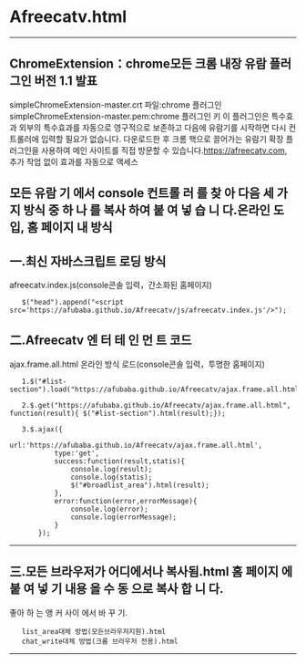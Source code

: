 # Afreecatv.html

------------------------------------------------------------------------------------------------------------------------
ChromeExtension：chrome모든 크롬 내장 유람 플러그인 버전 1.1 발표
--
simpleChromeExtension-master.crt 파일:chrome 플러그인
simpleChromeExtension-master.pem:chrome 플러그인 키
이 플러그인은 특수효과 외부의 특수효과를 자동으로 영구적으로 보존하고 다음에 유람기를 시작하면 다시 컨트롤러에 입력할 필요가 없습니다. 다운로드한 후 크롬 핵으로 끌어가는 유람기 확장 플러그인을 사용하여 메인 사이트를 직접 방문할 수 있습니다.https://afreecatv.com, 추가 작업 없이 효과를 자동으로 액세스


모든 유람 기 에서 console 컨트롤 러 를 찾 아 다음 세 가지 방식 중 하 나 를 복사 하여 붙 여 넣 습 니 다.온라인 도입, 홈 페이지 내 방식
--
一.최신 자바스크립트 로딩 방식
--     
afreecatv.index.js(console콘솔 입력，간소화된 홈페이지)

       $("head").append("<script src='https://afubaba.github.io/Afreecatv/js/afreecatv.index.js'/>");
       

二.Afreecatv 엔 터 테 인 먼 트 코드
--
ajax.frame.all.html 온라인 방식 로드(console콘솔 입력，투명한 홈페이지)

       1.$("#list-section").load("https://afubaba.github.io/Afreecatv/ajax.frame.all.html");

       2.$.get("https://afubaba.github.io/Afreecatv/ajax.frame.all.html", function(result){ $("#list-section").html(result);});

       3.$.ajax({
               url:'https://afubaba.github.io/Afreecatv/ajax.frame.all.html',
               type:'get',
               success:function(result,statis){
                   console.log(result);
                   console.log(statis);
                   $("#broadlist_area").html(result);
               },
               error:function(error,errorMessage){
                   console.log(error);
                   console.log(errorMessage);
               }
           });

------------------------------------------------------------------------------------------------------------------------

三.모든 브라우저가 어디에서나 복사됨.html 홈 페이지 에 붙 여 넣 기 내용 을 수 동 으로 복사 합 니 다.
------------------------------------------------------------------------------------------------------------------------
좋아 하 는 앵 커 사이 에서 바 꾸 기.

       list_area대체 방법(모든브라우저지원).html
       chat_write대체 방법(크롬 브라우저 전용).html
 ------------------------------------------------------------------------------------------------------------------------       

